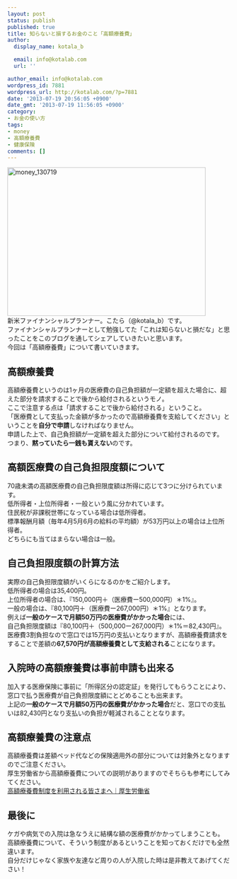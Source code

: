 ```yaml
---
layout: post
status: publish
published: true
title: 知らないと損するお金のこと「高額療養費」
author:
  display_name: kotala_b

  email: info@kotalab.com
  url: ''

author_email: info@kotalab.com
wordpress_id: 7881
wordpress_url: http://kotalab.com/?p=7881
date: '2013-07-19 20:56:05 +0900'
date_gmt: '2013-07-19 11:56:05 +0900'
category:
- お金の使い方
tags:
- money
- 高額療養費
- 健康保険
comments: []
---
```

<p><img src="http://kotalab.com/wp-content/uploads/money_130719-448x336.jpg" alt="money_130719" width="448" height="336" class="alignnone size-large wp-image-7885" /><br />
新米ファイナンシャルプランナー。こたら（@kotala_b）です。<br />
ファイナンシャルプランナーとして勉強してた「これは知らないと損だな」と思ったことをこのブログを通してシェアしていきたいと思います。<br />
今回は「高額療養費」について書いていきます。<br />
<!--more--></p>
<h2>高額療養費</h2>
<p>高額療養費というのは1ヶ月の医療費の自己負担額が一定額を超えた場合に、超えた部分を請求することで後から給付されるというモノ。<br />
ここで注意する点は「請求することで後から給付される」ということ。<br />
「医療費として支払った金額が多かったので高額療養費を支給してください」ということを<strong>自分で申請</strong>しなければなりません。<br />
申請した上で、自己負担額が一定額を超えた部分について給付されるのです。<br />
つまり、<strong>黙っていたら一銭も貰えない</strong>のです。</p>
<h2>高額医療費の自己負担限度額について</h2>
<p>70歳未満の高額医療費の自己負担限度額は所得に応じて3つに分けられています。<br />
低所得者・上位所得者・一般という風に分かれています。<br />
住民税が非課税世帯になっている場合は低所得者。<br />
標準報酬月額（毎年4月5月6月の給料の平均額）が53万円以上の場合は上位所得者。<br />
どちらにも当てはまらない場合は一般。</p>
<h2>自己負担限度額の計算方法</h2>
<p>実際の自己負担限度額がいくらになるのかをご紹介します。<br />
低所得者の場合は35,400円。<br />
上位所得者の場合は、『150,000円＋（医療費ー500,000円）＊1%』。<br />
一般の場合は、『80,100円＋（医療費ー267,000円）＊1%』となります。<br />
例えば<strong>一般のケースで月額50万円の医療費がかかった場合</strong>には、<br />
自己負担限度額は『80,100円＋（500,000ー267,000円）＊1%＝82,430円』。<br />
医療費3割負担なので窓口では15万円の支払いとなりますが、高額療養費請求をすることで差額の<strong>67,570円が高額療養費として支給される</strong>ことになります。</p>
<h2>入院時の高額療養費は事前申請も出来る</h2>
<p>加入する医療保険に事前に「所得区分の認定証」を発行してもらうことにより、窓口で払う医療費が自己負担限度額にとどめることも出来ます。<br />
上記の<strong>一般のケースで月額50万円の医療費がかかった場合</strong>だと、窓口での支払いは82,430円となり支払いの負担が軽減されることとなります。</p>
<h2>高額療養費の注意点</h2>
<p>高額療養費は差額ベッド代などの保険適用外の部分については対象外となりますのでご注意ください。<br />
厚生労働省から高額療養費についての説明がありますのでそちらも参考にしてみてください。<br />
<a href="http://www.mhlw.go.jp/seisakunitsuite/bunya/kenkou_iryou/iryouhoken/juuyou/kougakuiryou/index.html" target="_blank">高額療養費制度を利用される皆さまへ｜厚生労働省</a></p>
<h2>最後に</h2>
<p>ケガや病気での入院は急なうえに結構な額の医療費がかかってしまうことも。<br />
高額療養費について、そういう制度があるということを知っておくだけでも全然違います。<br />
自分だけじゃなく家族や友達など周りの人が入院した時は是非教えてあげてください！</p>
